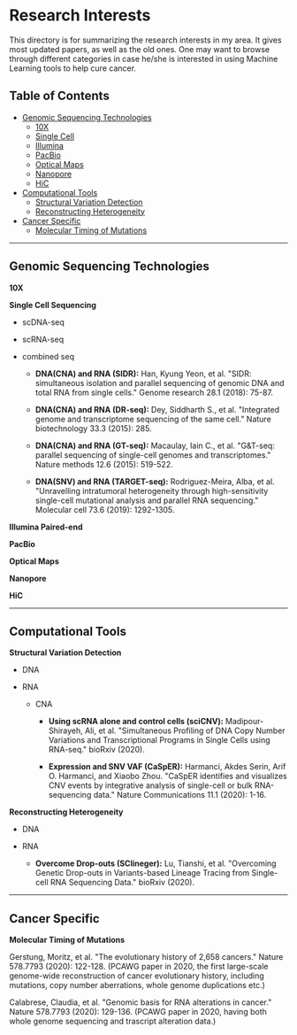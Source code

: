 # Research Interests

This directory is for summarizing the research interests in my area. It gives most updated papers, as well as the old ones. One may want to browse through different categories in case he/she is interested in using Machine Learning tools to help cure cancer.

## Table of Contents
- [Genomic Sequencing Technologies](#genomic_sequencing_technologies)
    * [10X](#10x)
    * [Single Cell](#single_cell)
    * [Illumina](#illumina)
    * [PacBio](#pacbio)
    * [Optical Maps](#optical_maps)
    * [Nanopore](#nanopore)
    * [HiC](#hic)
- [Computational Tools](#computational_tools)
    * [Structural Variation Detection](#structural_variation_detection)
    * [Reconstructing Heterogeneity](#reconstructing_ITH)
- [Cancer Specific](#cancer_specific)
    * [Molecular Timing of Mutations](#molecular_timing_of_mutations)

---

## <a name="genomic_sequencing_technologies"></a>Genomic Sequencing Technologies ##

**<a name="10x"></a>10X**

**<a name="single_cell"></a>Single Cell Sequencing**

- scDNA-seq

- scRNA-seq

- combined seq
 
   - **DNA(CNA) and RNA (SIDR):**   Han, Kyung Yeon, et al. "SIDR: simultaneous isolation and parallel sequencing of genomic DNA and total RNA from single cells." Genome research 28.1 (2018): 75-87.
   
   - **DNA(CNA) and RNA (DR-seq):**   Dey, Siddharth S., et al. "Integrated genome and transcriptome sequencing of the same cell." Nature biotechnology 33.3 (2015): 285.
   
   - **DNA(CNA) and RNA (GT-seq):**   Macaulay, Iain C., et al. "G&T-seq: parallel sequencing of single-cell genomes and transcriptomes." Nature methods 12.6 (2015): 519-522.
   
   - **DNA(SNV) and RNA (TARGET-seq):**   Rodriguez-Meira, Alba, et al. "Unravelling intratumoral heterogeneity through high-sensitivity single-cell mutational analysis and parallel RNA sequencing." Molecular cell 73.6 (2019): 1292-1305.

**<a name="illumina"></a>Illumina Paired-end**

**<a name="pacbio"></a>PacBio**

**<a name="optical_maps"></a>Optical Maps**

**<a name="nanopore"></a>Nanopore**

**<a name="hic"></a>HiC**

---

## <a name="computational_tools"></a>Computational Tools

**<a name="structural_variation_detection"></a>Structural Variation Detection**

- DNA

- RNA

   - CNA
   
      - **Using scRNA alone and control cells (sciCNV):**   Madipour-Shirayeh, Ali, et al. "Simultaneous Profiling of DNA Copy Number Variations and Transcriptional Programs in Single Cells using RNA-seq." bioRxiv (2020).
      
      - **Expression and SNV VAF (CaSpER):**    Harmanci, Akdes Serin, Arif O. Harmanci, and Xiaobo Zhou. "CaSpER identifies and visualizes CNV events by integrative analysis of single-cell or bulk RNA-sequencing data." Nature Communications 11.1 (2020): 1-16.


**<a name="reconstructing_ITH"></a>Reconstructing Heterogeneity**

- DNA

- RNA

   - **Overcome Drop-outs (SClineger):**   Lu, Tianshi, et al. "Overcoming Genetic Drop-outs in Variants-based Lineage Tracing from Single-cell RNA Sequencing Data." bioRxiv (2020).

---

## <a name="cancer_specific"></a>Cancer Specific ##

**<a name="molecular_timing_of_mutations"></a>Molecular Timing of Mutations**

   Gerstung, Moritz, et al. "The evolutionary history of 2,658 cancers." Nature 578.7793 (2020): 122-128. (PCAWG paper in 2020, the first large-scale genome-wide reconstruction of cancer evolutionary history, including mutations, copy number aberrations, whole genome duplications etc.)
   
   Calabrese, Claudia, et al. "Genomic basis for RNA alterations in cancer." Nature 578.7793 (2020): 129-136. (PCAWG paper in 2020, having both whole genome sequencing and trascript alteration data.)

